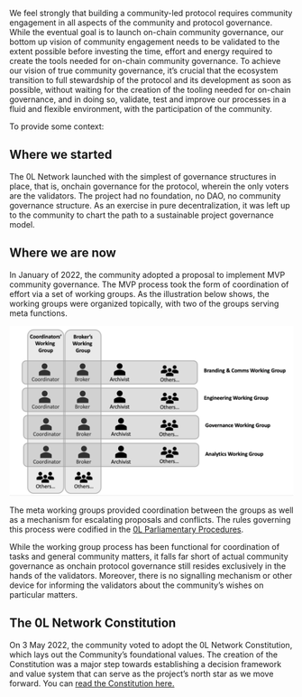 
We feel strongly that building a community\-led protocol requires community engagement in all aspects of the community and protocol governance. While the eventual goal is to launch on\-chain community governance, our bottom up vision of community engagement needs to be validated to the extent possible before investing the time, effort and energy required to create the tools needed for on\-chain community governance. To achieve our vision of true community governance, it’s crucial that the ecosystem transition to full stewardship of the protocol and its development as soon as possible, without waiting for the creation of the tooling needed for on\-chain governance, and in doing so, validate, test and improve our processes in a fluid and flexible environment, with the participation of the community. 




To provide some context:




## **Where we started**




The 0L Network launched with the simplest of governance structures in place, that is, onchain governance for the protocol, wherein the only voters are the validators. The project had no foundation, no DAO, no community governance structure. As an exercise in pure decentralization, it was left up to the community to chart the path to a sustainable project governance model.




## **Where we are now**




In January of 2022, the community adopted a proposal to implement MVP community governance. The MVP process took the form of coordination of effort via a set of working groups. As the illustration below shows, the working groups were organized topically, with two of the groups serving meta functions.





![](../../images/WG-Org-Chart.png)





The meta working groups provided coordination between the groups as well as a mechanism for escalating proposals and conflicts. The rules governing this process were codified in the [0L Parliamentary Procedures](https://handbook.0l.network/index.php?title=Parliamentary_Procedures). 




While the working group process has been functional for coordination of tasks and general community matters, it falls far short of actual community governance as onchain protocol governance still resides exclusively in the hands of the validators. Moreover, there is no signalling mechanism or other device for informing the validators about the community’s wishes on particular matters. 




## **The 0L Network Constitution**




On 3 May 2022, the community voted to adopt the 0L Network Constitution, which lays out the Community’s foundational values. The creation of the Constitution was a major step towards establishing a decision framework and value system that can serve as the project’s north star as we move forward. You can [read the Constitution here.](http://openlibra.blog/community/governance/the-0l-network-constitution/)


